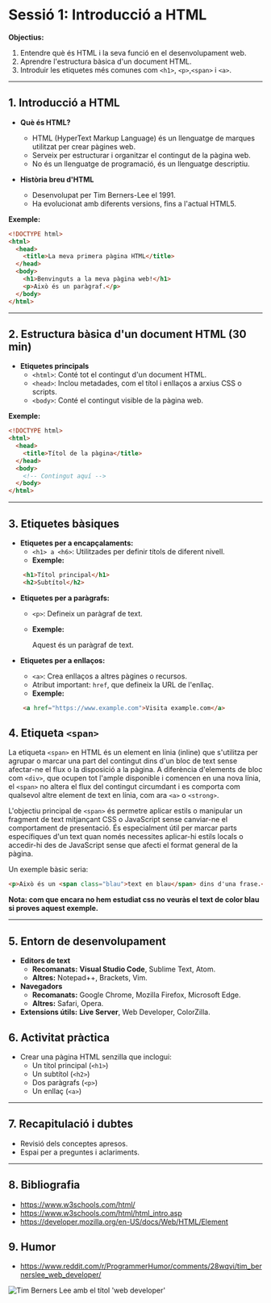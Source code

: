 # Sessió 1: Introducció a HTML

**Objectius:**
1. Entendre què és HTML i la seva funció en el desenvolupament web.
2. Aprendre l'estructura bàsica d'un document HTML.
3. Introduir les etiquetes més comunes com `<h1>`, `<p>`,`<span>` i `<a>`.

---

## 1. Introducció a HTML
- **Què és HTML?**
  - HTML (HyperText Markup Language) és un llenguatge de marques utilitzat per crear pàgines web.
  - Serveix per estructurar i organitzar el contingut de la pàgina web.
  - No és un llenguatge de programació, és un llenguatge descriptiu.
  
- **Història breu d'HTML**
  - Desenvolupat per Tim Berners-Lee el 1991.
  - Ha evolucionat amb diferents versions, fins a l'actual HTML5.

**Exemple:**

```html
<!DOCTYPE html>  
<html>  
  <head>  
    <title>La meva primera pàgina HTML</title>  
  </head>  
  <body>  
    <h1>Benvinguts a la meva pàgina web!</h1>  
    <p>Això és un paràgraf.</p>  
  </body>  
</html>
```

---

## 2. Estructura bàsica d'un document HTML (30 min)
- **Etiquetes principals**
  - `<html>`: Conté tot el contingut d'un document HTML.
  - `<head>`: Inclou metadades, com el títol i enllaços a arxius CSS o scripts.
  - `<body>`: Conté el contingut visible de la pàgina web.
  
**Exemple:**

```html
<!DOCTYPE html>  
<html>  
  <head>  
    <title>Títol de la pàgina</title>  
  </head>  
  <body>  
    <!-- Contingut aquí -->  
  </body>  
</html>
```

---

## 3. Etiquetes bàsiques
- **Etiquetes per a encapçalaments:**
  - `<h1> a <h6>`: Utilitzades per definir títols de diferent nivell.
  - **Exemple:**

```html
    <h1>Títol principal</h1>  
    <h2>Subtítol</h2>
```

- **Etiquetes per a paràgrafs:**
  - `<p>`: Defineix un paràgraf de text.
  - **Exemple:**

    <p>Aquest és un paràgraf de text.</p>

- **Etiquetes per a enllaços:**
  - `<a>`: Crea enllaços a altres pàgines o recursos.
  - Atribut important: `href`, que defineix la URL de l'enllaç.
  - **Exemple:**

```html
    <a href="https://www.example.com">Visita example.com</a>
```

## 4. Etiqueta `<span>`

La etiqueta `<span>` en HTML és un element en línia (inline) que s'utilitza per agrupar o marcar una part del contingut dins d'un bloc de text sense afectar-ne el flux o la disposició a la pàgina. A diferència d'elements de bloc com `<div>`, que ocupen tot l'ample disponible i comencen en una nova línia, el `<span>` no altera el flux del contingut circumdant i es comporta com qualsevol altre element de text en línia, com ara `<a>` o `<strong>`.

L'objectiu principal de `<span>` és permetre aplicar estils o manipular un fragment de text mitjançant CSS o JavaScript sense canviar-ne el comportament de presentació. És especialment útil per marcar parts específiques d'un text quan només necessites aplicar-hi estils locals o accedir-hi des de JavaScript sense que afecti el format general de la pàgina.

Un exemple bàsic seria:

```html
<p>Això és un <span class="blau">text en blau</span> dins d'una frase.</p>
```

__Nota: com que encara no hem estudiat css no veuràs el text de color blau si proves aquest exemple.__

---

## 5. Entorn de desenvolupament
- **Editors de text**
  - **Recomanats:** **Visual Studio Code**, Sublime Text, Atom.
  - **Altres:** Notepad++, Brackets, Vim.
- **Navegadors**
  - **Recomanats:** Google Chrome, Mozilla Firefox, Microsoft Edge.
  - **Altres:** Safari, Opera.
- **Extensions útils:** **Live Server**, Web Developer, ColorZilla.

## 6. Activitat pràctica
- Crear una pàgina HTML senzilla que inclogui:
  - Un títol principal (`<h1>`)
  - Un subtítol (`<h2>`)
  - Dos paràgrafs (`<p>`)
  - Un enllaç (`<a>`)

---

## 7. Recapitulació i dubtes
- Revisió dels conceptes apresos.
- Espai per a preguntes i aclariments.

---

## 8. Bibliografia

- https://www.w3schools.com/html/
- https://www.w3schools.com/html/html_intro.asp
- https://developer.mozilla.org/en-US/docs/Web/HTML/Element

## 9. Humor

- https://www.reddit.com/r/ProgrammerHumor/comments/28wqvi/tim_bernerslee_web_developer/

![Tim Berners Lee amb el títol 'web developer'](https://pbs.twimg.com/media/Bp2GVC2CQAAH4uN.jpg)